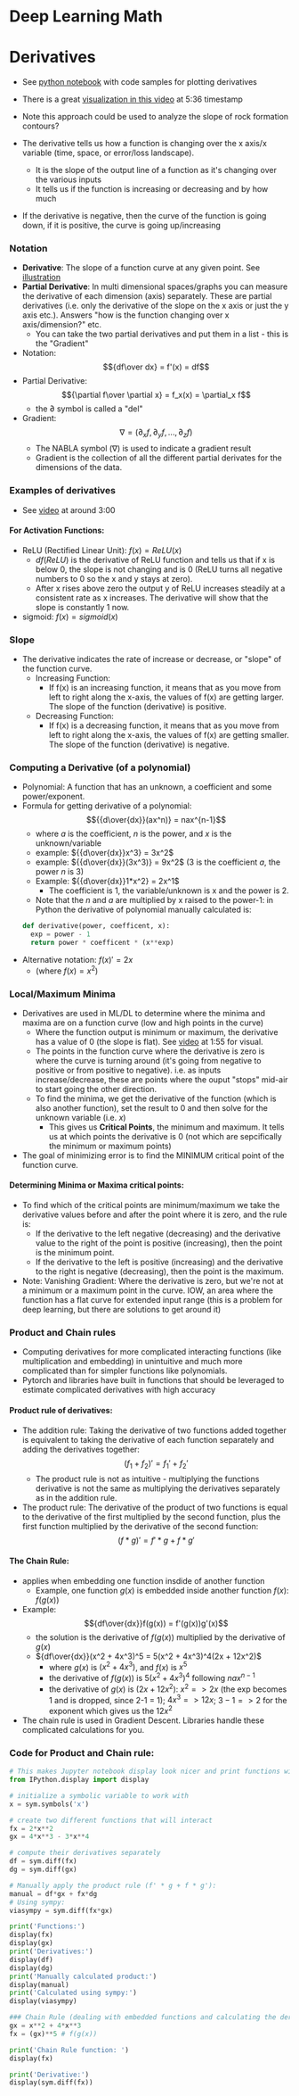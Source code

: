 # Deep Learning Math

# Derivatives

- See [python notebook](./derivative.ipynb) with code samples for plotting derivatives

- There is a great [visualization in this video](https://www.udemy.com/course/deeplearning_x/learn/lecture/27841966#content) at 5:36 timestamp
- Note this approach could be used to analyze the slope of rock formation contours?

- The derivative tells us how a function is changing over the x axis/x variable (time, space, or error/loss landscape).
  - It is the slope of the output line of a function as it's changing over the various inputs
  - It tells us if the function is increasing or decreasing and by how much
- If the derivative is negative, then the curve of the function is going down, if it is positive, the curve is going up/increasing

### Notation

- **Derivative**: The slope of a function curve at any given point. See [illustration](https://www.udemy.com/course/deeplearning_x/learn/lecture/27842092#questions/20865556)
- **Partial Derivative**: In multi dimensional spaces/graphs you can measure the derivative of each dimension (axis) separately. These are partial derivatives (i.e. only the derivative of the slope on the x axis or just the y axis etc.). Answers "how is the function changing over x axis/dimension?" etc.
  - You can take the two partial derivatives and put them in a list - this is the "Gradient"
- Notation: $${df\over dx} = f'(x) = df$$
- Partial Derivative: $${\partial f\over \partial x} = f_x(x) = \partial_x f$$
  - the $\partial$ symbol is called a "del"
- Gradient: $$\nabla = (\partial_x f,\partial_y f,...,\partial_z f)$$
  - The NABLA symbol ($\nabla$) is used to indicate a gradient result
  - Gradient is the collection of all the different partial derivates for the dimensions of the data.

### Examples of derivatives

- See [video](https://www.udemy.com/course/deeplearning_x/learn/lecture/27841964#content) at around 3:00

#### For Activation Functions:

- ReLU (Rectified Linear Unit): $f(x) = ReLU(x)$
  - $df(ReLU)$ is the derivative of ReLU function and tells us that if x is below 0, the slope is not changing and is 0 (ReLU turns all negative numbers to 0 so the x and y stays at zero).
  - After x rises above zero the output y of ReLU increases steadily at a consistent rate as x increases. The derivative will show that the slope is constantly 1 now.
- sigmoid: $f(x) = sigmoid(x)$

### Slope

- The derivative indicates the rate of increase or decrease, or "slope" of the function curve.
  - Increasing Function:
    - If f(x) is an increasing function, it means that as you move from left to right along the x-axis, the values of f(x) are getting larger. The slope of the function (derivative) is positive.
  - Decreasing Function:
    - If f(x) is a decreasing function, it means that as you move from left to right along the x-axis, the values of f(x) are getting smaller. The slope of the function (derivative) is negative.

### Computing a Derivative (of a polynomial)

- Polynomial: A function that has an unknown, a coefficient and some power/exponent.
- Formula for getting derivative of a polynomial: $${{d\over{dx}}(ax^n)} = nax^{n-1}$$
  - where $a$ is the coefficient, $n$ is the power, and $x$ is the unknown/variable
  - example: ${{d\over{dx}}x^3} = 3x^2$
  - example: ${{d\over{dx}}(3x^3)} = 9x^2$ (3 is the coefficient $a$, the power $n$ is 3)
  - Example: ${{d\over{dx}}1*x^2} = 2x^1$
    - The coefficient is 1, the variable/unknown is x and the power is 2.
  - Note that the $n$ and $a$ are multiplied by x raised to the power-1: in Python the derivative of polynomial manually calculated is:
  ```python
  def derivative(power, coefficent, x):
    exp = power - 1
    return power * coefficent * (x**exp)
  ```
- Alternative notation: $f(x)' = 2x$
  - (where $f(x) = x^2$)

### Local/Maximum Minima

- Derivatives are used in ML/DL to determine where the minima and maxima are on a function curve (low and high points in the curve)
  - Where the function output is minimum or maximum, the derivative has a value of 0 (the slope is flat). See [video](https://www.udemy.com/course/deeplearning_x/learn/lecture/27841966#content) at 1:55 for visual.
  - The points in the function curve where the derivative is zero is where the curve is turning around (it's going from negative to positive or from positive to negative). i.e. as inputs increase/decrease, these are points where the ouput "stops" mid-air to start going the other direction.
  - To find the minima, we get the derivative of the function (which is also another function), set the result to 0 and then solve for the unknown variable (i.e. $x$)
    - This gives us **Critical Points**, the minimum and maximum. It tells us at which points the derivative is 0 (not which are sepcifically the minimum or maximum points)
- The goal of minimizing error is to find the MINIMUM critical point of the function curve.

#### Determining Minima or Maxima critical points:

- To find which of the critical points are minimum/maximum we take the derivative values before and after the point where it is zero, and the rule is:
  - If the derivative to the left negative (decreasing) and the derivative value to the right of the point is positive (increasing), then the point is the minimum point.
  - If the derivative to the left is positive (increasing) and the derivative to the right is negative (decreasing), then the point is the maximum.
- Note: Vanishing Gradient: Where the derivative is zero, but we're not at a minimum or a maximum point in the curve. IOW, an area where the function has a flat curve for extended input range (this is a problem for deep learning, but there are solutions to get around it)

### Product and Chain rules

- Computing derivatives for more complicated interacting functions (like multiplication and embedding) in unintuitive and much more complicated than for simpler functions like polynomials.
- Pytorch and libraries have built in functions that should be leveraged to estimate complicated derivatives with high accuracy

#### Product rule of derivatives:

- The addition rule: Taking the derivative of two functions added together is equivalent to taking the derivative of each function separately and adding the derivatives together: $$(f_1 + f_2)' = f_1' + f_2'$$
  - The product rule is not as intuitive - multiplying the functions derivative is not the same as multiplying the derivatives separately as in the addition rule.
- The product rule: The derivative of the product of two functions is equal to the derivative of the first multiplied by the second function, plus the first function multiplied by the derivative of the second function: $$(f * g)' = f' * g + f * g'$$

#### The Chain Rule:

- applies when embedding one function insdide of another function
  - Example, one function $g(x)$ is embedded inside another function $f(x)$: $f(g(x))$
- Example: $${df\over{dx}}f(g(x)) = f'(g(x))g'(x)$$
  - the solution is the derivative of $f(g(x))$ multiplied by the derivative of $g(x)$
  - ${df\over{dx}}(x^2 + 4x^3)^5 = 5(x^2 + 4x^3)^4(2x + 12x^2)$
    - where $g(x)$ is $(x^2 + 4x^3)$, and $f(x)$ is $x^5$
    - the derivative of $f(g(x))$ is $5(x^2 + 4x^3)^4$ following $nax^{n-1}$
    - the derivative of $g(x)$ is $(2x + 12x^2)$: $x^2 => 2x$ (the exp becomes 1 and is dropped, since 2-1 = 1); $4x^3 => 12x$; $3 - 1 => 2$ for the exponent which gives us the $12x^2$
- The chain rule is used in Gradient Descent. Libraries handle these complicated calculations for you.

### Code for Product and Chain rule:

```python
# This makes Jupyter notebook display look nicer and print functions with nice latek printing etc.
from IPython.display import display

# initialize a symbolic variable to work with
x = sym.symbols('x')

# create two different functions that will interact
fx = 2*x**2
gx = 4*x**3 - 3*x**4

# compute their derivatives separately
df = sym.diff(fx)
dg = sym.diff(gx)

# Manually apply the product rule (f' * g + f * g'):
manual = df*gx + fx*dg
# Using sympy:
viasympy = sym.diff(fx*gx)

print('Functions:')
display(fx)
display(gx)
print('Derivatives:')
display(df)
display(dg)
print('Manually calculated product:')
display(manual)
print('Calculated using sympy:')
display(viasympy)

### Chain Rule (dealing with embedded functions and calculating the derivative)
gx = x**2 + 4*x**3
fx = (gx)**5 # f(g(x))

print('Chain Rule function: ')
display(fx)

print('Derivative:')
display(sym.diff(fx))
```
